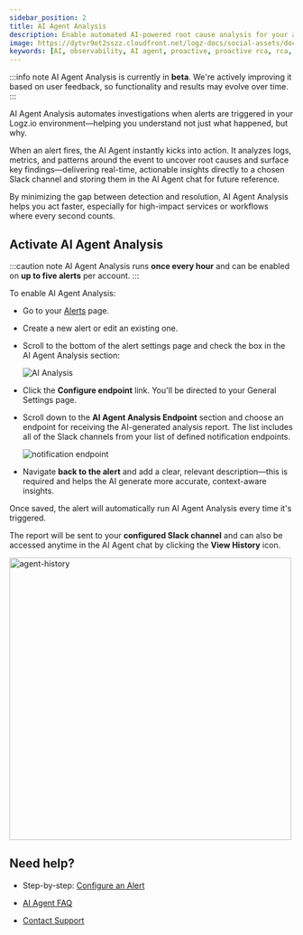 ```yaml
---
sidebar_position: 2
title: AI Agent Analysis
description: Enable automated AI-powered root cause analysis for your alerts in Logz.io.
image: https://dytvr9ot2sszz.cloudfront.net/logz-docs/social-assets/docs-social.jpg
keywords: [AI, observability, AI agent, proactive, proactive rca, rca, root cause analysis, Assistant, iq, logs, metrics, traces, siem, insights, analysis, services, logz.io, log alerts, real-time rca]
---
```


:::info note
AI Agent Analysis is currently in **beta**. We're actively improving it based on user feedback, so functionality and results may evolve over time.
:::

AI Agent Analysis automates investigations when alerts are triggered in your Logz.io environment—helping you understand not just what happened, but why.

When an alert fires, the AI Agent instantly kicks into action. It analyzes logs, metrics, and patterns around the event to uncover root causes and surface key findings—delivering real-time, actionable insights directly to a chosen Slack channel and storing them in the AI Agent chat for future reference.

By minimizing the gap between detection and resolution, AI Agent Analysis helps you act faster, especially for high-impact services or workflows where every second counts.


## Activate AI Agent Analysis

:::caution note
AI Agent Analysis runs **once every hour** and can be enabled on **up to five alerts** per account.
:::

To enable AI Agent Analysis:

* Go to your [Alerts](https://app.logz.io/#/dashboard/triggers/alert-definitions) page.

* Create a new alert or edit an existing one.

* Scroll to the bottom of the alert settings page and check the box in the AI Agent Analysis section:

    ![AI Analysis](https://dytvr9ot2sszz.cloudfront.net/logz-docs/alerts/ai-agent-analysis-checked.png)

* Click the **Configure endpoint** link. You'll be directed to your General Settings page.

* Scroll down to the **AI Agent Analysis Endpoint** section and choose an endpoint for receiving the AI-generated analysis report. The list includes all of the Slack channels from your list of defined notification endpoints.

    ![notification endpoint](https://dytvr9ot2sszz.cloudfront.net/logz-docs/alerts/notification-endpoint.png)

* Navigate **back to the alert** and add a clear, relevant description—this is required and helps the AI generate more accurate, context-aware insights.

Once saved, the alert will automatically run AI Agent Analysis every time it's triggered.

The report will be sent to your **configured Slack channel** and can also be accessed anytime in the AI Agent chat by clicking the **View History** icon.

<img src="https://dytvr9ot2sszz.cloudfront.net/logz-docs/alerts/ai-agent-history.gif" alt="agent-history" width="500"/>


## Need help?

* Step-by-step: [Configure an Alert](/docs/user-guide/explore/explore-log-alerts/configure-alerts-explore/)

* [AI Agent FAQ](https://docs.logz.io/docs/user-guide/observability/faq)

* [Contact Support](mailto:help@logz.io)